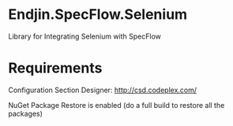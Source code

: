 Endjin.SpecFlow.Selenium
========================

Library for Integrating Selenium with SpecFlow

Requirements
============

Configuration Section Designer: http://csd.codeplex.com/

NuGet Package Restore is enabled (do a full build to restore all the packages)
